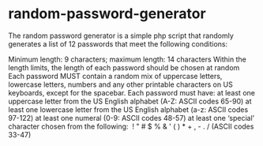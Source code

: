 # random-password-generator
The random password generator is a simple php script that randomly generates a list of 12 passwords that meet the following conditions: 

Minimum length: 9 characters; maximum length: 14 characters
Within the length limits, the length of each password should be chosen at random
Each password MUST contain a random mix of uppercase letters, lowercase letters, numbers and any other printable characters on US keyboards, except for the spacebar.  Each password must have:
at least one uppercase letter from the US English alphabet (A-Z: ASCII codes 65-90)
at least one lowercase letter from the US English alphabet (a-z: ASCII codes 97-122)
at least one numeral (0-9: ASCII codes 48-57)
at least one ‘special’ character chosen from the following:       !  "  #  $  %  &  '  (  )  *  +  ,  -  .  /  (ASCII codes 33-47)
